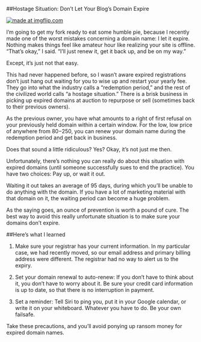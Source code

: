 ##Hostage Situation: Don’t Let Your Blog’s Domain Expire

<c><a href="https://imgflip.com/i/e7ytn"><img src="https://i.imgflip.com/e7ytn.jpg" title="made at imgflip.com"/></a></c>

I’m going to get my fork ready to eat some humble pie, because I recently made one of the worst mistakes concerning a domain name: I let it expire. Nothing makes things feel like amateur hour like realizing your site is offline. “That’s okay,” I said. “I’ll just renew it, get it back up, and be on my way.”

Except, it’s just not that easy. 

This had never happened before, so I wasn’t aware expired registrations don’t just hang out waiting for you to wise up and restart your yearly fee. They go into what the industry calls a “redemption period,” and the rest of the civilized world calls “a hostage situation.” There is a brisk business in picking up expired domains at auction to repurpose or sell (sometimes back to their previous owners). 

As the previous owner, you have what amounts to a right of first refusal on your previously held domain within a certain window. For the low, low price of anywhere from $80-$250, you can renew your domain name during the redemption period and get back in business.

Does that sound a little ridiculous? Yes? Okay, it’s not just me then. 

Unfortunately, there’s nothing you can really do about this situation with expired domains (until someone successfully sues to end the practice). You have two choices: Pay up, or wait it out.

Waiting it out takes an average of 95 days, during which you’ll be unable to do anything with the domain. If you have a lot of marketing material with that domain on it, the waiting period can become a huge problem. 

As the saying goes, an ounce of prevention is worth a pound of cure. The best way to avoid this really unfortunate situation is to make sure your domains don’t expire. 

##Here’s what I learned

1. Make sure your registrar has your current information. In my particular case, we had recently moved, so our email address and primary billing address were different. The registrar had no way to alert us to the expiry.

2. Set your domain renewal to auto-renew: If you don’t have to think about it, you don’t have to worry about it. Be sure your credit card information is up to date, so that there is no interruption in payment. 

3. Set a reminder: Tell Siri to ping you, put it in your Google calendar, or write it on your whiteboard. Whatever you have to do. Be your own failsafe. 

Take these precautions, and you’ll avoid ponying up ransom money for expired domain names. 
